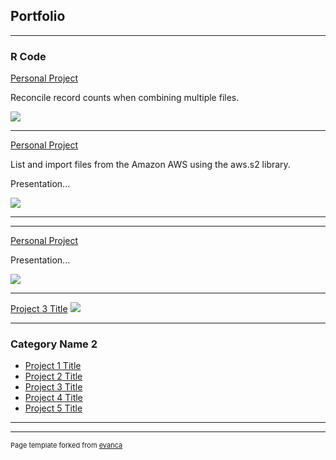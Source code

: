 ## Portfolio

---

### R Code 

[Personal Project](/file_reconciliation)

Reconcile record counts when combining multiple files.

<img src="images/dummy_thumbnail.jpg?raw=true"/>

---
[Personal Project](/aws_import)

List and import files from the Amazon AWS using the aws.s2 library.

Presentation...

<img src="images/dummy_thumbnail.jpg?raw=true"/>

---
---
[Personal Project](/pdf/sample_presentation.pdf)

Presentation...

<img src="images/dummy_thumbnail.jpg?raw=true"/>

---
[Project 3 Title](http://example.com/)
<img src="images/dummy_thumbnail.jpg?raw=true"/>

---

### Category Name 2

- [Project 1 Title](http://example.com/)
- [Project 2 Title](http://example.com/)
- [Project 3 Title](http://example.com/)
- [Project 4 Title](http://example.com/)
- [Project 5 Title](http://example.com/)

---




---
<p style="font-size:11px">Page template forked from <a href="https://github.com/evanca/quick-portfolio">evanca</a></p>
<!-- Remove above link if you don't want to attibute -->

